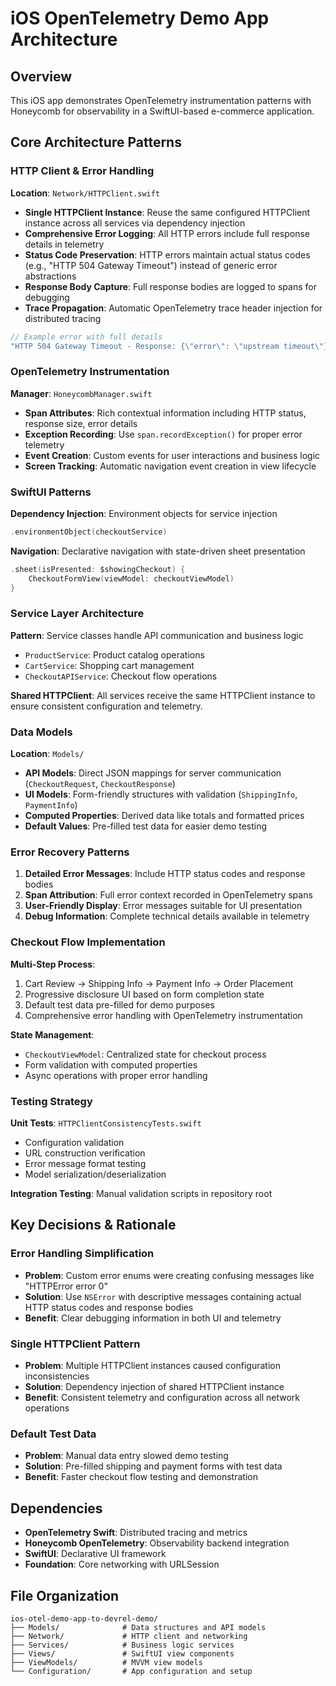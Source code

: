 # iOS OpenTelemetry Demo App Architecture

## Overview

This iOS app demonstrates OpenTelemetry instrumentation patterns with Honeycomb for observability in a SwiftUI-based e-commerce application.

## Core Architecture Patterns

### HTTP Client & Error Handling

**Location**: `Network/HTTPClient.swift`

- **Single HTTPClient Instance**: Reuse the same configured HTTPClient instance across all services via dependency injection
- **Comprehensive Error Logging**: All HTTP errors include full response details in telemetry
- **Status Code Preservation**: HTTP errors maintain actual status codes (e.g., "HTTP 504 Gateway Timeout") instead of generic error abstractions
- **Response Body Capture**: Full response bodies are logged to spans for debugging
- **Trace Propagation**: Automatic OpenTelemetry trace header injection for distributed tracing

```swift
// Example error with full details
"HTTP 504 Gateway Timeout - Response: {\"error\": \"upstream timeout\"}"
```

### OpenTelemetry Instrumentation

**Manager**: `HoneycombManager.swift`

- **Span Attributes**: Rich contextual information including HTTP status, response size, error details
- **Exception Recording**: Use `span.recordException()` for proper error telemetry
- **Event Creation**: Custom events for user interactions and business logic
- **Screen Tracking**: Automatic navigation event creation in view lifecycle

### SwiftUI Patterns

**Dependency Injection**: Environment objects for service injection
```swift
.environmentObject(checkoutService)
```

**Navigation**: Declarative navigation with state-driven sheet presentation
```swift
.sheet(isPresented: $showingCheckout) {
    CheckoutFormView(viewModel: checkoutViewModel)
}
```

### Service Layer Architecture

**Pattern**: Service classes handle API communication and business logic
- `ProductService`: Product catalog operations
- `CartService`: Shopping cart management  
- `CheckoutAPIService`: Checkout flow operations

**Shared HTTPClient**: All services receive the same HTTPClient instance to ensure consistent configuration and telemetry.

### Data Models

**Location**: `Models/`

- **API Models**: Direct JSON mappings for server communication (`CheckoutRequest`, `CheckoutResponse`)
- **UI Models**: Form-friendly structures with validation (`ShippingInfo`, `PaymentInfo`)
- **Computed Properties**: Derived data like totals and formatted prices
- **Default Values**: Pre-filled test data for easier demo testing

### Error Recovery Patterns

1. **Detailed Error Messages**: Include HTTP status codes and response bodies
2. **Span Attribution**: Full error context recorded in OpenTelemetry spans
3. **User-Friendly Display**: Error messages suitable for UI presentation
4. **Debug Information**: Complete technical details available in telemetry

### Checkout Flow Implementation

**Multi-Step Process**:
1. Cart Review → Shipping Info → Payment Info → Order Placement
2. Progressive disclosure UI based on form completion state
3. Default test data pre-filled for demo purposes
4. Comprehensive error handling with OpenTelemetry instrumentation

**State Management**: 
- `CheckoutViewModel`: Centralized state for checkout process
- Form validation with computed properties
- Async operations with proper error handling

### Testing Strategy

**Unit Tests**: `HTTPClientConsistencyTests.swift`
- Configuration validation
- URL construction verification  
- Error message format testing
- Model serialization/deserialization

**Integration Testing**: Manual validation scripts in repository root

## Key Decisions & Rationale

### Error Handling Simplification
- **Problem**: Custom error enums were creating confusing messages like "HTTPError error 0"
- **Solution**: Use `NSError` with descriptive messages containing actual HTTP status codes and response bodies
- **Benefit**: Clear debugging information in both UI and telemetry

### Single HTTPClient Pattern
- **Problem**: Multiple HTTPClient instances caused configuration inconsistencies
- **Solution**: Dependency injection of shared HTTPClient instance
- **Benefit**: Consistent telemetry and configuration across all network operations

### Default Test Data
- **Problem**: Manual data entry slowed demo testing
- **Solution**: Pre-filled shipping and payment forms with test data
- **Benefit**: Faster checkout flow testing and demonstration

## Dependencies

- **OpenTelemetry Swift**: Distributed tracing and metrics
- **Honeycomb OpenTelemetry**: Observability backend integration
- **SwiftUI**: Declarative UI framework
- **Foundation**: Core networking with URLSession

## File Organization

```
ios-otel-demo-app-to-devrel-demo/
├── Models/              # Data structures and API models
├── Network/             # HTTP client and networking
├── Services/            # Business logic services
├── Views/               # SwiftUI view components
├── ViewModels/          # MVVM view models
└── Configuration/       # App configuration and setup
```